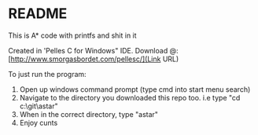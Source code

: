 # README #

This is A* code with printfs and shit in it

Created in 'Pelles C for Windows" IDE.
Download @: [http://www.smorgasbordet.com/pellesc/](Link URL)

To just run the program:
1. Open up windows command prompt (type cmd into start menu search)
2. Navigate to the directory you downloaded this repo too. i.e type "cd c:\git\astar"
3. When in the correct directory, type "astar"
4. Enjoy cunts